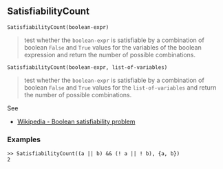 ## SatisfiabilityCount

```
SatisfiabilityCount(boolean-expr)
```

> test whether the `boolean-expr` is satisfiable by a combination of boolean `False` and `True` values for the  variables of the boolean expression and return the number of possible combinations.

```
SatisfiabilityCount(boolean-expr, list-of-variables)
```

> test whether the `boolean-expr` is satisfiable by a combination of boolean `False` and `True` values for the `list-of-variables` and return the number of possible combinations.


See
* [Wikipedia - Boolean satisfiability problem](https://en.wikipedia.org/wiki/Boolean_satisfiability_problem)

### Examples

```
>> SatisfiabilityCount((a || b) && (! a || ! b), {a, b})
2
```

